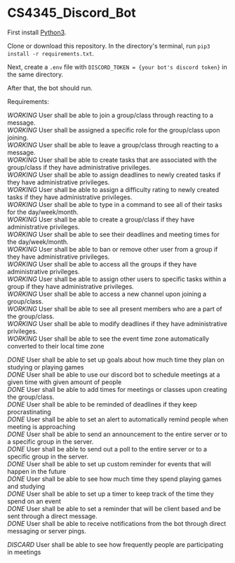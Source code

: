 # CS4345_Discord_Bot

First install [Python3](https://www.python.org/downloads/). 

Clone or download this repository. In the directory's terminal, run ```pip3 install -r requirements.txt```.

Next, create a ```.env``` file with ```DISCORD_TOKEN = {your bot's discord token}``` in the same directory. 

After that, the bot should run. 

Requirements:

_WORKING_ User shall be able to join a group/class through reacting to a message. <br/>
_WORKING_ User shall be assigned a specific role for the group/class upon joining.<br/>
_WORKING_ User shall be able to leave a group/class through reacting to a message.<br/>
_WORKING_ User shall be able to create tasks that are associated with the group/class if they have administrative privileges. <br/>
_WORKING_ User shall be able to assign deadlines to newly created tasks if they have administrative privileges. <br/>
_WORKING_ User shall be able to assign a difficulty rating to newly created tasks if they have administrative privileges. <br/>
_WORKING_ User shall be able to type in a command to see all of their tasks for the day/week/month.<br/>
_WORKING_ User shall be able to create a group/class if they have administrative privileges.<br/>
_WORKING_ User shall be able to see their deadlines and meeting times for the day/week/month.<br/>
_WORKING_ User shall be able to ban or remove other user from a group if they have administrative privileges.<br/>
_WORKING_ User shall be able to access all the groups if they have administrative privileges.<br/>
_WORKING_ User shall be able to assign other users to specific tasks within a group if they have administrative privileges.<br/>
_WORKING_ User shall be able to access a new channel upon joining a group/class.<br/>
_WORKING_ User shall be able to see all present members who are a part of the group/class.<br/>
_WORKING_ User shall be able to modify deadlines if they have administrative privileges.<br/>
_WORKING_ User shall be able to see the event time zone automatically converted to their local time zone <br/>

_DONE_ User shall be able to set up goals about how much time they plan on studying or playing games<br/>
_DONE_ User shall be able to use our discord bot to schedule meetings at a given time with given amount of people<br/>
_DONE_ User shall be able to add times for meetings or classes upon creating the group/class.<br/>
_DONE_ User shall be able to be reminded of deadlines if they keep procrastinating <br/>
_DONE_ User shall be able to set an alert to automatically remind people when meeting is approaching <br/>
_DONE_ User shall be able to send an announcement to the entire server or to a specific group in the server. <br/>
_DONE_ User shall be able to send out a poll to the entire server or to a specific group in the server.<br/>
_DONE_ User shall be able to set up custom reminder for events that will happen in the future <br/>
_DONE_ User shall be able to see how much time they spend playing games and studying <br/>
_DONE_ User shall be able to set up a timer to keep track of the time they spend on an event <br/>
_DONE_ User shall be able to set a reminder that will be client based and be sent through a direct message.<br/>
_DONE_ User shall be able to receive notifications from the bot through direct messaging or server pings. <br/>

_DISCARD_ User shall be able to see how frequently people are participating in meetings <br/>




